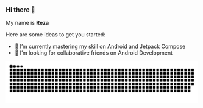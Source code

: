 
### Hi there 👋
My name is **Reza**

Here are some ideas to get you started:

- 🌱 I’m currently mastering my skill on Android and Jetpack Compose
- 👯 I’m looking for collaborative friends on Android Development


<picture>
  <source media="(prefers-color-scheme: dark)" srcset="https://raw.githubusercontent.com/platane/platane/output/github-contribution-grid-snake-dark.svg">
  <source media="(prefers-color-scheme: light)" srcset="https://raw.githubusercontent.com/platane/platane/output/github-contribution-grid-snake.svg">
  <img alt="github contribution grid snake animation" src="https://raw.githubusercontent.com/platane/platane/output/github-contribution-grid-snake.svg">
</picture>
